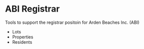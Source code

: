 # ABI Registrar

Tools to support the registrar positoin for Arden Beaches Inc. (ABI)
- Lots
- Properties
- Residents